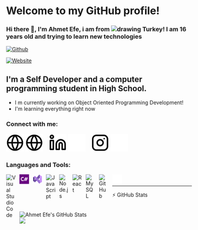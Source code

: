 # Welcome to my GitHub profile! 

### Hi there 👋, I'm Ahmet Efe, i am from <img src="https://camo.githubusercontent.com/021b3b2e7d8ba6c7160fd66fc854047607ad4bd744ce5c87aa0a163d0dd78160/68747470733a2f2f692e696d6775722e636f6d2f66663534375a542e706e67" alt="drawing" style="width:25px;"/> Turkey!  I am 16 years old and trying to learn new technologies




[![Github](https://img.shields.io/github/followers/xxortayaxx?label=Github%20-%20Followers&style=for-the-badge)][youtube]

[![Website](https://img.shields.io/discord/1072479823341035560?label=DISCORD&style=for-the-badge)](https://discord.gg/BnQeXRcGVY)



## I'm a Self Developer and a computer programming student in High School.
-    I m currently working on Object Oriented Programming Development!
-    I'm learning everything right now


### Connect with me:

[![website](./img/globe-light.svg)](https://discord.gg/BnQeXRcGVY#gh-light-mode-only)
[![website](./img/globe-light.svg)](https://discord.gg/BnQeXRcGVY#gh-dark-mode-only)
&nbsp;&nbsp;
[![website](./img/linkedin-light.svg)](https://www.linkedin.com/in/ahmet-efe-akan-b133b1265/#gh-light-mode-only)
[![website](./img/linkedin-dark.svg)](https://www.linkedin.com/in/ahmet-efe-akan-b133b1265/#gh-dark-mode-only)
&nbsp;&nbsp;
[![website](./img/instagram-light.svg)](https://www.instagram.com/ahm.t.ms/#gh-light-mode-only)
[![website](./img/instagram-dark.svg)](https://www.instagram.com/ahm.t.ms/#gh-dark-mode-only)

[youtube]: https://github.com/xxortayaxx
[website]: https://discord.gg/BnQeXRcGVY

### Languages and Tools:

<img align="left" alt="Visual Studio Code" width="26px" src="https://cdn.jsdelivr.net/gh/devicons/devicon/icons/vscode/vscode-original.svg" style="padding-right:10px;" />
<img align="left" alt="C Sharp" width="26px" src="./img/Csharp.png" style="padding-right:10px;" />
<img align="left" alt="Visual Studio" width="26px" src="./img/Visual_Studio.svg" style="padding-right:10px;" />

<img align="left" alt="JavaScript" width="26px" src="https://cdn.jsdelivr.net/gh/devicons/devicon/icons/javascript/javascript-original.svg" style="padding-right:10px;" />
<img align="left" alt="Node.js" width="26px" src="https://cdn.jsdelivr.net/gh/devicons/devicon/icons/nodejs/nodejs-original.svg" style="padding-right:10px;" />
<img align="left" alt="React" width="26px" src="https://cdn.jsdelivr.net/gh/devicons/devicon/icons/react/react-original.svg" style="padding-right:10px;" />

<img align="left" alt="MySQL" width="26px" src="https://cdn.jsdelivr.net/gh/devicons/devicon/icons/mysql/mysql-original.svg" style="padding-right:10px;" />
<img align="left" alt="GitHub" width="26px" src="https://user-images.githubusercontent.com/3369400/139448065-39a229ba-4b06-434b-bc67-616e2ed80c8f.png" style="padding-right:10px;" />

<img align="left" alt="Terminal" width="26px" src="./img/terminal-dark.svg" />

<br />

---
:zap: GitHub Stats

<br />
<img width="50%" align="left" alt="Ahmet Efe's GitHub Stats" src="https://github-readme-stats.vercel.app/api?username=xxortayaxx&show_icons=true&hide_border=false&title_color=ff652f&icon_color=FFE400&bg_color=09131B&text_color=ffffff&border_color=0c1a25&layout=compact" />
<br />
<img width="50%" align="left" src="https://github-readme-stats.vercel.app/api/top-langs/?username=xxortayaxx&theme=dark&hide_border=true&layout=compact">
